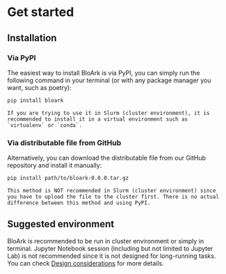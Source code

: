 # Get started

## Installation

### Via PyPI

The easiest way to install BloArk is via PyPI, you can simply run the following command in your terminal (or with any package manager you want, such as poetry):

```bash
pip install bloark
```

```{note}
If you are trying to use it in Slurm (cluster environment), it is recommended to install it in a virtual environment such as `virtualenv` or `conda`.
```

### Via distributable file from GitHub

Alternatively, you can download the distributable file from our GitHub repository and install it manually:

```bash
pip install path/to/bloark-0.0.0.tar.gz
```

```{warning}
This method is NOT recommended in Slurm (cluster environment) since you have to upload the file to the cluster first. There is no actual difference between this method and using PyPI.
```

## Suggested environment

BloArk is recommended to be run in cluster environment or simply in terminal. Jupyter Notebook session (including but not limited to Jupyter Lab) is not recommended since it is not designed for long-running tasks. You can check [Design considerations](introduction.md#design-considerations) for more details.
